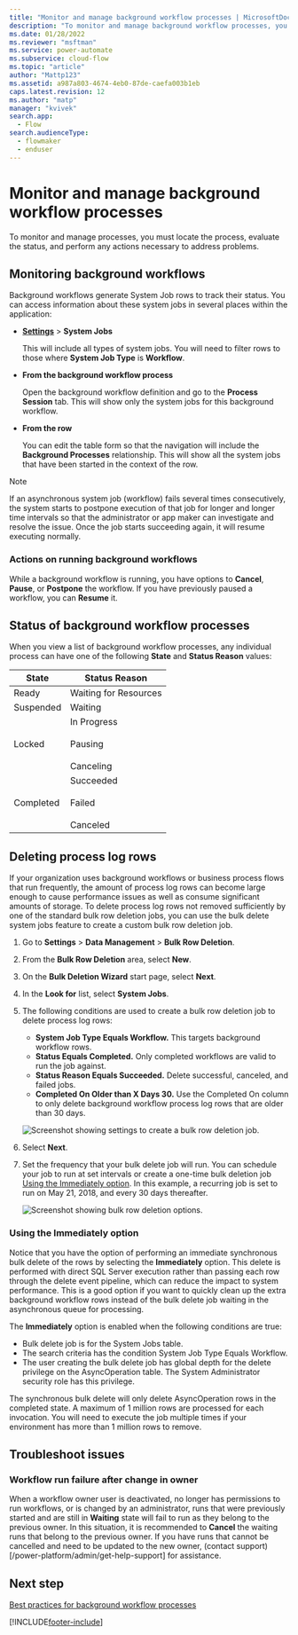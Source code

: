 ```yaml
---
title: "Monitor and manage background workflow processes | MicrosoftDocs"
description: "To monitor and manage background workflow processes, you must locate the process, evaluate the status, and perform any actions necessary to address problems."
ms.date: 01/28/2022
ms.reviewer: "msftman"
ms.service: power-automate
ms.subservice: cloud-flow
ms.topic: "article"
author: "Mattp123"
ms.assetid: a987a803-4674-4eb0-87de-caefa003b1eb
caps.latest.revision: 12
ms.author: "matp"
manager: "kvivek"
search.app: 
  - Flow
search.audienceType: 
  - flowmaker
  - enduser
---
```

# Monitor and manage background workflow processes


To monitor and manage processes, you must locate the process, evaluate the status, and perform any actions necessary to address problems.  
  
<a name="BKMK_MonitorAsyncWorkflows"></a>   
## Monitoring background workflows  
Background workflows generate System Job rows to track their status. You can access information about these system jobs in several places within the application:  
  
- **[Settings](/powerapps/maker/model-driven-apps/advanced-navigation#settings)** > **System Jobs**  

  This will include all types of system jobs. You will need to filter rows to those where **System Job Type** is **Workflow**.  
  
- **From the background workflow process**  

  Open the background workflow definition and go to the **Process Session** tab. This will show only the system jobs for this background workflow.  
  
- **From the row**  

  You can edit the table form so that the navigation will include the **Background Processes** relationship. This will show all the system jobs that have been started in the context of the row.  
  
> [!NOTE]
> If an asynchronous system job (workflow) fails several times consecutively, the system starts to postpone execution of that job for longer and longer time intervals so that the administrator or app maker can investigate and resolve the issue. Once the job starts succeeding again, it will resume executing normally.  
  
<a name="BKMK_ActionsOnRunningWorkflows"></a>   
### Actions on running background workflows  
While a background workflow is running, you have options to **Cancel**, **Pause**, or **Postpone** the workflow. If you have previously paused a workflow, you can **Resume** it.  
  
<a name="BKMK_StatusOfWorkflowProcesses"></a>   
## Status of background workflow processes  
When you view a list of background workflow processes, any individual process can have one of the following **State** and **Status Reason** values:  
  
|State|Status Reason|  
|-----------|-------------------|  
|Ready|Waiting for Resources|  
|Suspended|Waiting|  
|Locked|In Progress<br /><br /> Pausing<br /><br /> Canceling|  
|Completed|Succeeded<br /><br /> Failed<br /><br /> Canceled|  

## Deleting process log rows

If your organization uses background workflows or business process flows that run frequently, the amount of process log rows can become large enough to cause performance issues as well as consume significant amounts of storage. To delete process log rows not removed sufficiently by one of the standard bulk row deletion jobs, you can use the bulk delete system jobs feature to create a custom bulk row deletion job.

1. Go to **Settings** > **Data Management** > **Bulk Row Deletion**.
2. From the **Bulk Row Deletion** area, select **New**. 
3. On the **Bulk Deletion Wizard** start page, select **Next**.
4. In the **Look for** list, select **System Jobs**.
5. The following conditions are used to create a bulk row deletion job to delete process log rows: 
   - **System Job Type Equals Workflow.** This targets background workflow rows. 
   - **Status Equals Completed.** Only completed workflows are valid to run the job against.
   - **Status Reason Equals Succeeded.** Delete successful, canceled, and failed jobs.
   - **Completed On Older than X Days 30.** Use the Completed On column to only delete background workflow process log rows that are older than 30 days.

   ![Screenshot showing settings to create a bulk row deletion job.](media/custom-bulk-record-deletion.png)
 
6. Select **Next**.
7. Set the frequency that your bulk delete job will run. You can schedule your job to run at set intervals or create a one-time bulk deletion job [Using the Immediately option](#using-the-immediately-option). In this example, a recurring job is set to run on May 21, 2018, and every 30 days thereafter. 

   ![Screenshot showing bulk row deletion options.](media/custom-bulk-record-delete-options.png)

### Using the Immediately option

Notice that you have the option of performing an immediate synchronous bulk delete of the rows by selecting the **Immediately** option. This delete is performed with direct SQL Server execution rather than passing each row through the delete event pipeline, which can reduce the impact to system performance. This is a good option if you want to quickly clean up the extra background workflow rows instead of the bulk delete job waiting in the asynchronous queue for processing. 

The **Immediately** option is enabled when the following conditions are true: 
- Bulk delete job is for the System Jobs table.
- The search criteria has the condition System Job Type Equals Workflow. 
- The user creating the bulk delete job has global depth for the delete privilege on the AsyncOperation table. The System Administrator security role has this privilege.  

The synchronous bulk delete will only delete AsyncOperation rows in the completed state. A maximum of 1 million rows are processed for each invocation. You will need to execute the job multiple times if your environment has more than 1 million rows to remove.  

## Troubleshoot issues

### Workflow run failure after change in owner

When a workflow owner user is deactivated, no longer has permissions to run workflows, or is changed by an administrator, runs that were previously started and are still in **Waiting** state will fail to run as they belong to the previous owner. In this situation, it is recommended to **Cancel** the waiting runs that belong to the previous owner. If you have runs that cannot be cancelled and need to be updated to the new owner, (contact support)[/power-platform/admin/get-help-support] for assistance.

## Next step   
[Best practices for background workflow processes](best-practices-workflow-processes.md) <br />



[!INCLUDE[footer-include](includes/footer-banner.md)]
